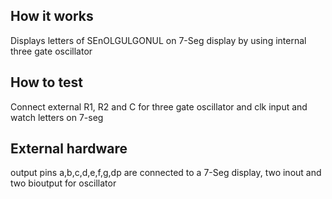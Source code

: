 <!---

This file is used to generate your project datasheet. Please fill in the information below and delete any unused
sections.

You can also include images in this folder and reference them in the markdown. Each image must be less than
512 kb in size, and the combined size of all images must be less than 1 MB.
-->

## How it works

Displays letters of  SEnOLGULGONUL on 7-Seg display by using internal three gate oscillator

## How to test

Connect external R1, R2 and C for three gate oscillator and clk input and watch letters on 7-seg

## External hardware

output pins a,b,c,d,e,f,g,dp are connected to a 7-Seg display, two inout and two bioutput for oscillator
